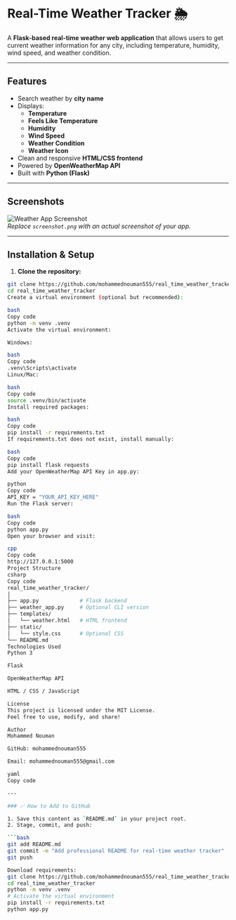# Real-Time Weather Tracker 🌦

A **Flask-based real-time weather web application** that allows users to get current weather information for any city, including temperature, humidity, wind speed, and weather condition.

---

## Features

- Search weather by **city name**
- Displays:
  - **Temperature**
  - **Feels Like Temperature**
  - **Humidity**
  - **Wind Speed**
  - **Weather Condition**
  - **Weather Icon**
- Clean and responsive **HTML/CSS frontend**
- Powered by **OpenWeatherMap API**
- Built with **Python (Flask)**

---

## Screenshots

![Weather App Screenshot](screenshot.png)  
*Replace `screenshot.png` with an actual screenshot of your app.*

---

## Installation & Setup

1. **Clone the repository:**

```bash
git clone https://github.com/mohammednouman555/real_time_weather_tracker.git
cd real_time_weather_tracker
Create a virtual environment (optional but recommended):

bash
Copy code
python -m venv .venv
Activate the virtual environment:

Windows:

bash
Copy code
.venv\Scripts\activate
Linux/Mac:

bash
Copy code
source .venv/bin/activate
Install required packages:

bash
Copy code
pip install -r requirements.txt
If requirements.txt does not exist, install manually:

bash
Copy code
pip install flask requests
Add your OpenWeatherMap API Key in app.py:

python
Copy code
API_KEY = "YOUR_API_KEY_HERE"
Run the Flask server:

bash
Copy code
python app.py
Open your browser and visit:

cpp
Copy code
http://127.0.0.1:5000
Project Structure
csharp
Copy code
real_time_weather_tracker/
│
├── app.py             # Flask backend
├── weather_app.py     # Optional CLI version
├── templates/
│   └── weather.html   # HTML frontend
├── static/
│   └── style.css      # Optional CSS
└── README.md
Technologies Used
Python 3

Flask

OpenWeatherMap API

HTML / CSS / JavaScript

License
This project is licensed under the MIT License.
Feel free to use, modify, and share!

Author
Mohammed Nouman

GitHub: mohammednouman555

Email: mohammednouman555@gmail.com

yaml
Copy code

---

### ✅ How to Add to GitHub

1. Save this content as `README.md` in your project root.  
2. Stage, commit, and push:

```bash
git add README.md
git commit -m "Add professional README for real-time weather tracker"
git push

Download requirements:
git clone https://github.com/mohammednouman555/real_time_weather_tracker.git
cd real_time_weather_tracker
python -m venv .venv
# Activate the virtual environment
pip install -r requirements.txt
python app.py
